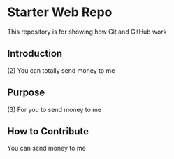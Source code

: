 # Starter Web Repo

This repository is for showing how Git and GitHub work

## Introduction

(2) You can totally send money to me

## Purpose

(3) For you to send money to me

## How to Contribute

You can send money to me